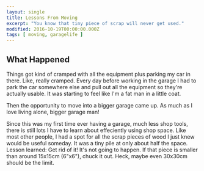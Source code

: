 ```yaml
---
layout: single
title: Lessons From Moving
excerpt: "You know that tiny piece of scrap will never get used."
modified: 2016-10-19T00:00:00.000Z
tags: [ moving, garagelife ]
---
```


## What Happened

Things got kind of cramped with all the equipment plus parking my car in there. Like, really cramped. Every day before working in the garage I had to park the car somewhere else and pull out all the equipment so they're actually usable. It was starting to feel like I'm a fat man in a little coat.

Then the opportunity to move into a bigger garage came up. As much as I love living alone, bigger garage man!

Since this was my first time ever having a garage, much less shop tools, there is still lots I have to learn about effeciently using shop space. Like most other people, I had a spot for all the scrap pieces of wood I just knew would be useful someday. It was a tiny pile at only about half the space. Lesson learned: Get rid of it! It's not going to happen. If that piece is smaller than around 15x15cm (6"x6"), chuck it out. Heck, maybe even 30x30cm should be the limit. 
